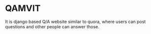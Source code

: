 # QAMVIT

It is django based Q/A website similar to quora, where users can post questions and other people can answer those.
